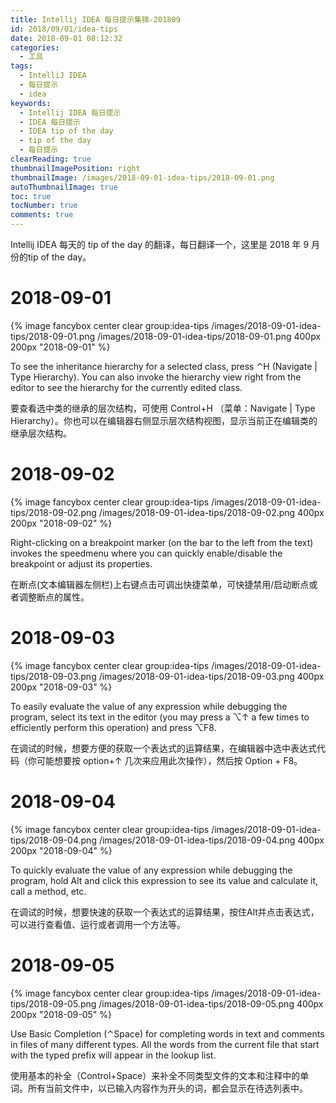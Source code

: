 ```yaml
---
title: Intellij IDEA 每日提示集锦-201809
id: 2018/09/01/idea-tips
date: 2018-09-01 08:12:32
categories:
  - 工具
tags:
  - IntelliJ IDEA
  - 每日提示
  - idea
keywords: 
  - Intellij IDEA 每日提示
  - IDEA 每日提示
  - IDEA tip of the day
  - tip of the day
  - 每日提示
clearReading: true
thumbnailImagePosition: right
thumbnailImage: /images/2018-09-01-idea-tips/2018-09-01.png
autoThumbnailImage: true
toc: true
tocNumber: true
comments: true
---
```


Intellij IDEA 每天的 tip of the day 的翻译，每日翻译一个，这里是 2018 年 9 月份的tip of the day。
<!-- more -->

# 2018-09-01

{% image fancybox center clear 
group:idea-tips /images/2018-09-01-idea-tips/2018-09-01.png
/images/2018-09-01-idea-tips/2018-09-01.png 400px 200px 
"2018-09-01" 
%}

To see the inheritance hierarchy for a selected class, press ⌃H (Navigate | Type Hierarchy). You can also invoke the hierarchy view right from the editor to see the hierarchy for the currently edited class.

要查看选中类的继承的层次结构，可使用 Control+H （菜单：Navigate | Type Hierarchy）。你也可以在编辑器右侧显示层次结构视图，显示当前正在编辑类的继承层次结构。

# 2018-09-02

{% image fancybox center clear 
group:idea-tips /images/2018-09-01-idea-tips/2018-09-02.png
/images/2018-09-01-idea-tips/2018-09-02.png 400px 200px 
"2018-09-02" 
%}

Right-clicking on a breakpoint marker (on the bar to the left from the text) invokes the speedmenu where you can quickly enable/disable the breakpoint or adjust its properties.

在断点(文本编辑器左侧栏)上右键点击可调出快捷菜单，可快捷禁用/启动断点或者调整断点的属性。

# 2018-09-03

{% image fancybox center clear 
group:idea-tips /images/2018-09-01-idea-tips/2018-09-03.png
/images/2018-09-01-idea-tips/2018-09-03.png 400px 200px 
"2018-09-03" 
%}

To easily evaluate the value of any expression while debugging the program, select its text in the editor (you may press a ⌥↑ a few times to efficiently perform this operation) and press ⌥F8.

在调试的时候，想要方便的获取一个表达式的运算结果，在编辑器中选中表达式代码（你可能想要按 option+↑ 几次来应用此次操作），然后按 Option + F8。

# 2018-09-04

{% image fancybox center clear 
group:idea-tips /images/2018-09-01-idea-tips/2018-09-04.png
/images/2018-09-01-idea-tips/2018-09-04.png 400px 200px 
"2018-09-04" 
%}

To quickly evaluate the value of any expression while debugging the program, hold Alt and click this expression to see its value and calculate it, call a method, etc.

在调试的时候，想要快速的获取一个表达式的运算结果，按住Alt并点击表达式，可以进行查看值、运行或者调用一个方法等。

# 2018-09-05

{% image fancybox center clear 
group:idea-tips /images/2018-09-01-idea-tips/2018-09-05.png
/images/2018-09-01-idea-tips/2018-09-05.png 400px 200px 
"2018-09-05" 
%}

Use Basic Completion (⌃Space) for completing words in text and comments in files of many different types.
All the words from the current file that start with the typed prefix will appear in the lookup list.

使用基本的补全（Control+Space）来补全不同类型文件的文本和注释中的单词。所有当前文件中，以已输入内容作为开头的词，都会显示在待选列表中。

